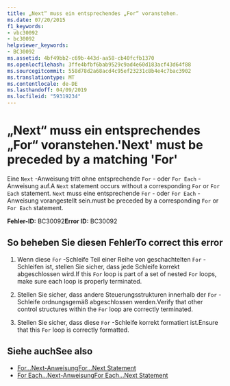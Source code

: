 ```yaml
---
title: „Next“ muss ein entsprechendes „For“ voranstehen.
ms.date: 07/20/2015
f1_keywords:
- vbc30092
- bc30092
helpviewer_keywords:
- BC30092
ms.assetid: 4bf49bb2-c69b-443d-aa58-cb40fcfb1370
ms.openlocfilehash: 3ffe4bfbf6bab9529c9ad4e60d183acf43d64f88
ms.sourcegitcommit: 558d78d2a68acd4c95ef23231c8b4e4c7bac3902
ms.translationtype: MT
ms.contentlocale: de-DE
ms.lasthandoff: 04/09/2019
ms.locfileid: "59319234"
---
```

# <a name="next-must-be-preceded-by-a-matching-for"></a><span data-ttu-id="566b9-102">„Next“ muss ein entsprechendes „For“ voranstehen.</span><span class="sxs-lookup"><span data-stu-id="566b9-102">'Next' must be preceded by a matching 'For'</span></span>
<span data-ttu-id="566b9-103">Eine `Next` -Anweisung tritt ohne entsprechende `For` - oder `For Each` -Anweisung auf.</span><span class="sxs-lookup"><span data-stu-id="566b9-103">A `Next` statement occurs without a corresponding `For` or `For Each` statement.</span></span> `Next` <span data-ttu-id="566b9-104">muss eine entsprechende `For` - oder `For Each` -Anweisung vorangestellt sein.</span><span class="sxs-lookup"><span data-stu-id="566b9-104">must be preceded by a corresponding `For` or `For Each` statement.</span></span>  
  
 <span data-ttu-id="566b9-105">**Fehler-ID:** BC30092</span><span class="sxs-lookup"><span data-stu-id="566b9-105">**Error ID:** BC30092</span></span>  
  
## <a name="to-correct-this-error"></a><span data-ttu-id="566b9-106">So beheben Sie diesen Fehler</span><span class="sxs-lookup"><span data-stu-id="566b9-106">To correct this error</span></span>  
  
1. <span data-ttu-id="566b9-107">Wenn diese `For` -Schleife Teil einer Reihe von geschachtelten `For` -Schleifen ist, stellen Sie sicher, dass jede Schleife korrekt abgeschlossen wird.</span><span class="sxs-lookup"><span data-stu-id="566b9-107">If this `For` loop is part of a set of nested `For` loops, make sure each loop is properly terminated.</span></span>  
  
2. <span data-ttu-id="566b9-108">Stellen Sie sicher, dass andere Steuerungsstrukturen innerhalb der `For` -Schleife ordnungsgemäß abgeschlossen werden.</span><span class="sxs-lookup"><span data-stu-id="566b9-108">Verify that other control structures within the `For` loop are correctly terminated.</span></span>  
  
3. <span data-ttu-id="566b9-109">Stellen Sie sicher, dass diese `For` -Schleife korrekt formatiert ist.</span><span class="sxs-lookup"><span data-stu-id="566b9-109">Ensure that this `For` loop is correctly formatted.</span></span>  
  
## <a name="see-also"></a><span data-ttu-id="566b9-110">Siehe auch</span><span class="sxs-lookup"><span data-stu-id="566b9-110">See also</span></span>

- [<span data-ttu-id="566b9-111">For...Next-Anweisung</span><span class="sxs-lookup"><span data-stu-id="566b9-111">For...Next Statement</span></span>](../../visual-basic/language-reference/statements/for-next-statement.md)
- [<span data-ttu-id="566b9-112">For Each...Next-Anweisung</span><span class="sxs-lookup"><span data-stu-id="566b9-112">For Each...Next Statement</span></span>](../../visual-basic/language-reference/statements/for-each-next-statement.md)
